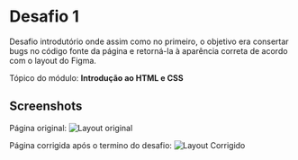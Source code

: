 # Desafio 1
Desafio introdutório onde assim como no primeiro, o objetivo era consertar bugs no código fonte da página e retorná-la à aparência correta de acordo com o layout do Figma.

Tópico do módulo: **Introdução ao HTML e CSS**


## Screenshots

Página original:
![Layout original](https://efficient-sloth-d85.notion.site/image/https%3A%2F%2Fs3-us-west-2.amazonaws.com%2Fsecure.notion-static.com%2Fb447a15f-34cc-4490-9188-8e640f02e3c4%2FUntitled.png?id=6733d759-a003-4cf2-80e0-909a15bc8a21&table=block&spaceId=08f749ff-d06d-49a8-a488-9846e081b224&width=2000&userId=&cache=v2)

Página corrigida após o termino do desafio:
![Layout Corrigido](https://i.imgur.com/xC1XcQ3.png)
